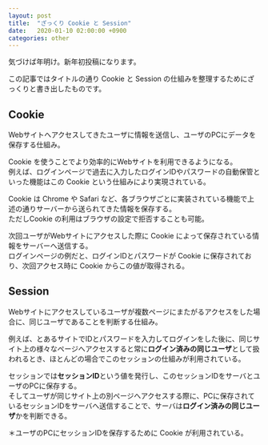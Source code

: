```yaml
---
layout: post
title:  "ざっくり Cookie と Session"
date:   2020-01-10 02:00:00 +0900
categories: other
---
```


気づけば年明け。新年初投稿になります。

この記事ではタイトルの通り Cookie と Session の仕組みを整理するためにざっくりと書き出したものです。

## Cookie
Webサイトへアクセスしてきたユーザに情報を送信し、ユーザのPCにデータを保存する仕組み。

Cookie を使うことでより効率的にWebサイトを利用できるようになる。  
例えば、ログインページで過去に入力したログインIDやパスワードの自動保管といった機能はこの Cookie という仕組みにより実現されている。

Cookie は Chrome や Safari など、各ブラウザごとに実装されている機能で上述の通りサーバーから送られてきた情報を保存する。  
ただしCookie の利用はブラウザの設定で拒否することも可能。

次回ユーザがWebサイトにアクセスした際に Cookie によって保存されている情報をサーバーへ送信する。  
ログインページの例だと、ログインIDとパスワードが Cookie に保存されており、次回アクセス時に Cookie からこの値が取得される。

## Session
Webサイトにアクセスしているユーザが複数ページにまたがるアクセスをした場合に、同じユーザであることを判断する仕組み。

例えば、とあるサイトでIDとパスワードを入力してログインをした後に、同じサイト上の様々なページへアクセスすると常に**ログイン済みの同じユーザ**として扱われるとき、ほとんどの場合でこのセッションの仕組みが利用されている。

セッションでは**セッションID**という値を発行し、このセッションIDをサーバとユーザのPCに保存する。  
そしてユーザが同じサイト上の別ページへアクセスする際に、PCに保存されているセッションIDをサーバへ送信することで、サーバは**ログイン済みの同じユーザ**かを判断できる。

＊ユーザのPCにセッションIDを保存するために Cookie が利用されている。
